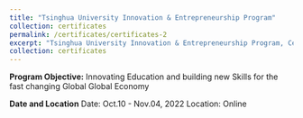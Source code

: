 ```yaml
---
title: "Tsinghua University Innovation & Entrepreneurship Program"
collection: certificates
permalink: /certificates/certificates-2
excerpt: "Tsinghua University Innovation & Entrepreneurship Program, Certificate of Completion <br/><img src='/images/portfolio/tsinghua.png' alt=''>"
collection: certificates
---
```


**Program Objective:** 
Innovating Education and building new Skills for the fast changing Global Global Economy

**Date and Location**
     Date: Oct.10 - Nov.04, 2022
     Location: Online 
